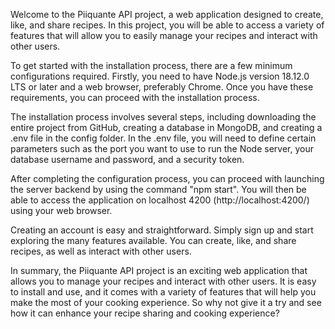 Welcome to the Piiquante API project, a web application designed to create, like, and share recipes. In this project, you will be able to access a variety of features that will allow you to easily manage your recipes and interact with other users.

To get started with the installation process, there are a few minimum configurations required. Firstly, you need to have Node.js version 18.12.0 LTS or later and a web browser, preferably Chrome. Once you have these requirements, you can proceed with the installation process.

The installation process involves several steps, including downloading the entire project from GitHub, creating a database in MongoDB, and creating a .env file in the config folder. In the .env file, you will need to define certain parameters such as the port you want to use to run the Node server, your database username and password, and a security token.

After completing the configuration process, you can proceed with launching the server backend by using the command "npm start". You will then be able to access the application on localhost 4200 (http://localhost:4200/) using your web browser.

Creating an account is easy and straightforward. Simply sign up and start exploring the many features available. You can create, like, and share recipes, as well as interact with other users.

In summary, the Piiquante API project is an exciting web application that allows you to manage your recipes and interact with other users. It is easy to install and use, and it comes with a variety of features that will help you make the most of your cooking experience. So why not give it a try and see how it can enhance your recipe sharing and cooking experience?
